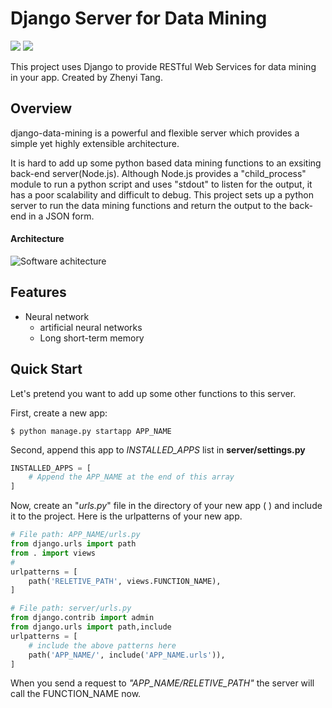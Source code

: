 # Django Server for Data Mining
![](https://img.shields.io/travis/zhenyit/django-data-mining) 
![](https://img.shields.io/github/license/zhenyit/django-data-mining) 

This project uses Django to provide RESTful Web Services for data mining in your app. Created by Zhenyi Tang.

## Overview
django-data-mining is a powerful and flexible server which provides a simple yet highly extensible architecture. 

It is hard to add up some python based data mining functions to an exsiting back-end server(Node.js). Although Node.js provides a  "child_process" module to run a python script and uses "stdout" to listen for the output, it has a poor scalability and difficult to debug. This project sets up a python server to run the data mining functions and return the output to the back-end in a JSON form.
#### Architecture
![](https://upload-images.jianshu.io/upload_images/17071502-e584f6ab7d7e1471.png?imageMogr2/auto-orient/strip%7CimageView2/2/w/1240 "Software achitecture")
## Features

+ Neural network
  + artificial neural networks
  + Long short-term memory

  
## Quick Start
Let's pretend you want to add up some other functions to this server. 

First, create a new app:
```
$ python manage.py startapp APP_NAME
```
Second, append this app to _INSTALLED_APPS_ list in **server/settings.py**
```python
INSTALLED_APPS = [
    # Append the APP_NAME at the end of this array
]
```
Now, create an "_urls.py_" file in the directory of your new app (  ) and include it to the project. Here is the urlpatterns of your new app.
```python
# File path: APP_NAME/urls.py
from django.urls import path
from . import views
#
urlpatterns = [
    path('RELETIVE_PATH', views.FUNCTION_NAME),    
]
```

```python
# File path: server/urls.py
from django.contrib import admin
from django.urls import path,include
urlpatterns = [
    # include the above patterns here
    path('APP_NAME/', include('APP_NAME.urls')),
]
```
When you send a request to _"APP_NAME/RELETIVE_PATH"_ the server will call the FUNCTION_NAME now.
